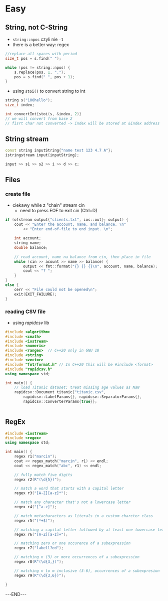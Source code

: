 # Easy

## String, not C-String

* `string::npos` czyli nie `-1` 
* there is a better way: regex

```cpp
//replace all spaces with period
size_t pos = s.find(" ");

while (pos != string::npos) {
    s.replace(pos, 1, ".");
    pos = s.find(" ", pos + 1);
}
```

* using `stoi()` to convert string to int

```cpp
string s("100hello");
size_t index;

int convertInt{stoi(s, &index, 2)}
// we will convert from base 2
// fisrt char not converted -> index will be stored at &index address
```

## String stream

```cpp
const string inputString{"name test 123 4.7 A"};
istringstream input{inputString};

input >> s1 >> s2 >> i >> d >> c;
```

## Files

### create file

* ciekawy while z "chain" stream cin
  * need to press EOF to exit cin \(Ctrl+D\)

```cpp
if (ofstream output{"clients.txt", ios::out}; output) {
    cout << "Enter the account, name, and balance. \n"
        << "Enter end-of-file to end input. \n";
        
    int account;
    string name;
    double balance;
    
    // read account, name na balance from cin, then place in file
    while (cin >> acount >> name >> balance) {
        output << fmt::format("{} {} {}\n", account, name, balance);
        cout << "? ";
    }
}
else {
    cerr << "File could not be opened\n";
    exit(EXIT_FAILURE);
}
```

### reading CSV file

* using _rapidcsv_ lib

```cpp
#include <algorithm>
#include <cmath>
#include <iostream>
#include <numeric>
#include <ranges>  // C++20 only in GNU 10
#include <string>
#include <vector>
#include "fmt/format.h" // In C++20 this will be #include <format>
#include "rapidcsv.h"
using namespace std;

int main() {
    // load Titanic dataset; treat missing age values as NaN
    rapidcsv::Document titanic{"titanic.csv",
        rapidcsv::LabelParams{}, rapidcsv::SeparatorParams{},
        rapidcsv::ConverterParams{true}};
        
```

## RegEx

```cpp
#include <iostream>
#include <regex>
using namespace std;

int main() {
    regex r1("marcin");
    cout << regex_match("marcin", r1) << endl;
    cout << regex_match("abc", r1) << endl;

    // fully match five digits
    regex r2(R"(\d{5})");

    // match a word that starts with a capital letter
    regex r3("[A-Z][a-z]*");

    // match any character that's not a lowercase letter
    regex r4("[^a-z]");

    // match metacharacters as literals in a custom charcter class
    regex r5("[*+$]");

    // matching a capital letter followed by at least one lowercase letter
    regex r6("[A-Z][a-z]+");

    // matching zero or one occurence of a subexpression
    regex r7("labell?ed");

    // matching n (3) or more occurrences of a subexpression
    regex r8(R"(\d{3,})");

    // matching n to m inclusive (3-6), occurrences of a subexpresion
    regex r9(R"(\d{3,6})");

}
```























---END---

